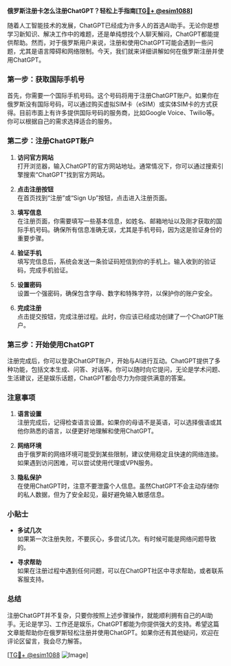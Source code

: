 **俄罗斯注册卡怎么注册ChatGPT？轻松上手指南[[TG💪+ @esim1088](https://t.me/s/esim1088)]**

随着人工智能技术的发展，ChatGPT已经成为许多人的首选AI助手。无论你是想学习新知识、解决工作中的难题，还是单纯想找个人聊天解闷，ChatGPT都能提供帮助。然而，对于俄罗斯用户来说，注册和使用ChatGPT可能会遇到一些问题，尤其是语言障碍和网络限制。今天，我们就来详细讲解如何在俄罗斯注册并使用ChatGPT。

### 第一步：获取国际手机号

首先，你需要一个国际手机号码。这个号码将用于注册ChatGPT账户。如果你在俄罗斯没有国际号码，可以通过购买虚拟SIM卡（eSIM）或实体SIM卡的方式获得。目前市面上有许多提供国际号码的服务商，比如Google Voice、Twilio等。你可以根据自己的需求选择适合的服务。

### 第二步：注册ChatGPT账户

1. **访问官方网站**  
   打开浏览器，输入ChatGPT的官方网站地址。通常情况下，你可以通过搜索引擎搜索“ChatGPT”找到官方网站。

2. **点击注册按钮**  
   在首页找到“注册”或“Sign Up”按钮，点击进入注册页面。

3. **填写信息**  
   在注册页面，你需要填写一些基本信息，如姓名、邮箱地址以及刚才获取的国际手机号码。确保所有信息准确无误，尤其是手机号码，因为这是验证身份的重要步骤。

4. **验证手机**  
   填写完信息后，系统会发送一条验证码短信到你的手机上。输入收到的验证码，完成手机验证。

5. **设置密码**  
   设置一个强密码，确保包含字母、数字和特殊字符，以保护你的账户安全。

6. **完成注册**  
   点击提交按钮，完成注册过程。此时，你应该已经成功创建了一个ChatGPT账户。

### 第三步：开始使用ChatGPT

注册完成后，你可以登录ChatGPT账户，开始与AI进行互动。ChatGPT提供了多种功能，包括文本生成、问答、对话等。你可以随时向它提问，无论是学术问题、生活建议，还是娱乐话题，ChatGPT都会尽力为你提供满意的答案。

### 注意事项

1. **语言设置**  
   注册完成后，记得检查语言设置。如果你的母语不是英语，可以选择俄语或其他你熟悉的语言，以便更好地理解和使用ChatGPT。

2. **网络环境**  
   由于俄罗斯的网络环境可能受到某些限制，建议使用稳定且快速的网络连接。如果遇到访问困难，可以尝试使用代理或VPN服务。

3. **隐私保护**  
   在使用ChatGPT时，注意不要泄露个人信息。虽然ChatGPT不会主动存储你的私人数据，但为了安全起见，最好避免输入敏感信息。

### 小贴士

- **多试几次**  
  如果第一次注册失败，不要灰心，多尝试几次。有时候可能是网络问题导致的。

- **寻求帮助**  
  如果在注册过程中遇到任何问题，可以在ChatGPT社区中寻求帮助，或者联系客服支持。

### 总结

注册ChatGPT并不复杂，只要你按照上述步骤操作，就能顺利拥有自己的AI助手。无论是学习、工作还是娱乐，ChatGPT都能为你提供强大的支持。希望这篇文章能帮助你在俄罗斯轻松注册并使用ChatGPT。如果你还有其他疑问，欢迎在评论区留言，我会尽力解答。

[[TG💪+ @esim1088](https://t.me/s/esim1088) ![Image](https://i.postimg.cc/4NQfJmqS/Snipaste-2025-05-13-00-14-12.png)]